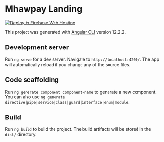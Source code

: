 # Mhawpay Landing

[![Deploy to Firebase Web Hosting](https://github.com/etherio97/mhawpay-landing/actions/workflows/deploy.yml/badge.svg)](https://github.com/etherio97/mhawpay-landing/actions/workflows/deploy.yml)

This project was generated with [Angular CLI](https://github.com/angular/angular-cli) version 12.2.2.

## Development server

Run `ng serve` for a dev server. Navigate to `http://localhost:4200/`. The app will automatically reload if you change any of the source files.

## Code scaffolding

Run `ng generate component component-name` to generate a new component. You can also use `ng generate directive|pipe|service|class|guard|interface|enum|module`.

## Build

Run `ng build` to build the project. The build artifacts will be stored in the `dist/` directory.
